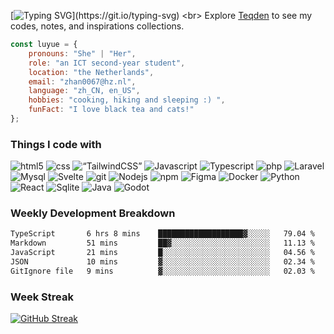 [![Typing SVG](https://readme-typing-svg.demolab.com?font=Poppins&size=35&pause=1000&color=000000&width=435&height=65&lines=Hello%EF%BC%8C%E4%BD%A0%E5%A5%BD+%C3%92%CF%89%C3%93+...)](https://git.io/typing-svg)
<br>
Explore [Teqden](https://github.com/orgs/Teqden/repositories) to see my codes, notes, and inspirations collections.
<br>
```javascript
const luyue = {
    pronouns: "She" | "Her",
    role: "an ICT second-year student",
    location: "the Netherlands",
    email: "zhan0067@hz.nl",
    language: "zh_CN, en_US",
    hobbies: "cooking, hiking and sleeping :) ",
    funFact: "I love black tea and cats!"
};
```

<h3>Things I code with</h3>
<p>
  <img alt="html5" src="https://img.shields.io/badge/-HTML5-46a2f1?style=flat-square&logo=html5&logoColor=white" />
  <img alt="css" src="https://img.shields.io/badge/-CSS3-46a2f1?style=flat-square&logo=css3&logoColor=white" />  
  <img alt=“TailwindCSS” src="https://img.shields.io/badge/-tailwindcss-46a2f1?style=flat-square&logo=tailwindcss&logoColor=white" /> 
  <img alt="Javascript" src="https://img.shields.io/badge/-Javascript-46a2f1?style=flat-square&logo=javascript&logoColor=white" />
  <img alt="Typescript" src="https://img.shields.io/badge/-Typescript-46a2f1?style=flat-square&logo=typescript&logoColor=white" />
  <img alt="php" src="https://img.shields.io/badge/-PHP-46a2f1?style=flat-square&logo=php&logoColor=white" />
  <img alt="Laravel" src="https://img.shields.io/badge/-Laravel-46a2f1?style=flat-square&logo=laravel&logoColor=white" />
  <img alt="Mysql" src="https://img.shields.io/badge/-MySQL-46a2f1?style=flat-square&logo=mysql&logoColor=white" />
  <img alt="Svelte" src="https://img.shields.io/badge/-Svelte-46a2f1?style=flat-square&logo=svelte&logoColor=white" />
  <img alt="git" src="https://img.shields.io/badge/-Git-46a2f1?style=flat-square&logo=git&logoColor=white" />
  <img alt="Nodejs" src="https://img.shields.io/badge/-Node.js-46a2f1?style=flat-square&logo=nodejs&logoColor=white" />
  <img alt="npm" src="https://img.shields.io/badge/-NPM-46a2f1?style=flat-square&logo=npm&logoColor=white" />
  <img alt="Figma" src="https://img.shields.io/badge/-Figma-46a2f1?style=flat-square&logo=figma&logoColor=white" />
  <img alt="Docker" src="https://img.shields.io/badge/-Docker-46a2f1?style=flat-square&logo=docker&logoColor=white" />
  <img alt="Python" src="https://img.shields.io/badge/-Python-46a2f1?style=flat-square&logo=python&logoColor=white" />
  <img alt="React" src="https://img.shields.io/badge/-React-46a2f1?style=flat-square&logo=react&logoColor=white" />
  <img alt="Sqlite" src="https://img.shields.io/badge/-Sqlite-46a2f1?style=flat-square&logo=sqlite&logoColor=white" />
  <img alt="Java" src="https://img.shields.io/badge/-Java-46a2f1?style=flat-square&logo=java&logoColor=white" />
  <img alt="Godot" src="https://img.shields.io/badge/-Godot-46a2f1?style=flat-square&logo=godot&logoColor=white" />
</p>

<h3>Weekly Development Breakdown</h3>

<!--START_SECTION:waka-->

```txt
TypeScript       6 hrs 8 mins    ███████████████████▓░░░░░   79.04 %
Markdown         51 mins         ██▓░░░░░░░░░░░░░░░░░░░░░░   11.13 %
JavaScript       21 mins         █░░░░░░░░░░░░░░░░░░░░░░░░   04.56 %
JSON             10 mins         ▓░░░░░░░░░░░░░░░░░░░░░░░░   02.34 %
GitIgnore file   9 mins          ▓░░░░░░░░░░░░░░░░░░░░░░░░   02.03 %
```

<!--END_SECTION:waka-->

<h3>Week Streak</h3>
<a href="https://git.io/streak-stats"><img src="https://streak-stats.demolab.com?user=Lu7ue&theme=meta-light" alt="GitHub Streak" /></a>
